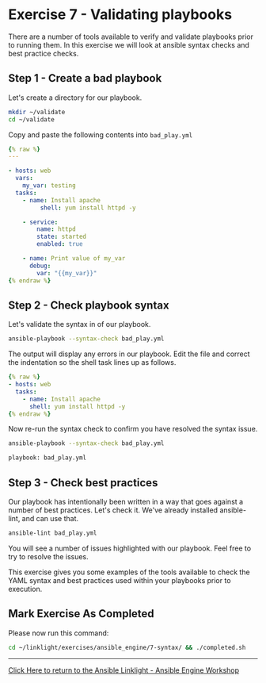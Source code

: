 # Exercise 7 - Validating playbooks 

There are a number of tools available to verify and validate playbooks prior to running them. In this exercise we will look at ansible syntax checks and best practice checks.


## Step 1 - Create a bad playbook

Let's create a directory for our playbook.

```bash
mkdir ~/validate
cd ~/validate
```

Copy and paste the following contents into `bad_play.yml`

```yml
{% raw %}
---

- hosts: web
  vars:
    my_var: testing
  tasks:
    - name: Install apache
         shell: yum install httpd -y

    - service:
        name: httpd
        state: started
        enabled: true

    - name: Print value of my_var
      debug:
        var: "{{my_var}}"
{% endraw %}
```
## Step 2 - Check playbook syntax

Let's validate the syntax in of our playbook.

```bash
ansible-playbook --syntax-check bad_play.yml
```

The output will display any errors in our playbook. Edit the file and correct the indentation so the shell task lines up as follows.

```yml
{% raw %}
- hosts: web
  tasks:
    - name: Install apache
      shell: yum install httpd -y
{% endraw %}
```
Now re-run the syntax check to confirm you have resolved the syntax issue.

```bash
ansible-playbook --syntax-check bad_play.yml

playbook: bad_play.yml
```

## Step 3 - Check best practices

Our playbook has intentionally been written in a way that goes against a number of best practices. Let's check it. We've already installed ansible-lint, and can use that.

```bash
ansible-lint bad_play.yml
```

You will see a number of issues highlighted with our playbook. Feel free to try to resolve the issues.

This exercise gives you some examples of the tools available to check the YAML syntax and best practices used within your playbooks prior to execution.


## Mark Exercise As Completed

Please now run this command:

```bash
cd ~/linklight/exercises/ansible_engine/7-syntax/ && ./completed.sh
```

---

[Click Here to return to the Ansible Linklight - Ansible Engine Workshop](../README.md)
